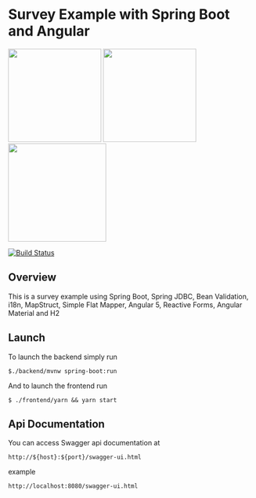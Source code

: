 # Survey Example with Spring Boot and Angular
<p>
<img src="http://www.groupeafg.com/wp-content/uploads/2016/04/spring-boot-project-logo.png"  height="190px"/>
<img src="https://upload.wikimedia.org/wikipedia/commons/thumb/b/b1/Icons8_flat_survey.svg/2000px-Icons8_flat_survey.svg.png"  height="190px"/>
<img src="https://angular.io/assets/images/logos/angular/angular.png" height="200px"/>
</p>

[![Build Status](https://travis-ci.org/joumenharzli/survey-example-spring-boot-angular.svg?branch=master)](https://travis-ci.org/joumenharzli/survey-example-spring-boot-angular)

## Overview
This is a survey example using Spring Boot, Spring JDBC, Bean Validation, i18n, MapStruct, Simple Flat Mapper, Angular 5, Reactive Forms, Angular Material and H2

## Launch
To launch the backend simply run 
```
$./backend/mvnw spring-boot:run
``` 

And to launch the frontend run 
```
$ ./frontend/yarn && yarn start
``` 

## Api Documentation 
You can access Swagger api documentation at 
```
http://${host}:${port}/swagger-ui.html
``` 
example
```
http://localhost:8080/swagger-ui.html
``` 
